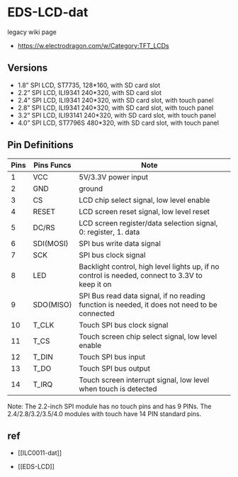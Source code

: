 # EDS-LCD-dat

legacy wiki page 
- https://w.electrodragon.com/w/Category:TFT_LCDs


## Versions 

- 1.8” SPI LCD, ST7735, 128*160, with SD card slot
- 2.2” SPI LCD, ILI9341 240*320, with SD card slot
- 2.4” SPI LCD, ILI9341 240*320,  with SD card slot, with touch panel
- 2.8” SPI LCD, ILI9341 240*320, with SD card slot, with touch panel
- 3.2” SPI LCD, ILI93141 240*320, with SD card slot, with touch panel
- 4.0” SPI LCD, ST7796S 480*320, with SD card slot, with touch panel


## Pin Definitions 

| Pins | Pins Funcs | Note                                                                                            |     |
| ---- | ---------- | ----------------------------------------------------------------------------------------------- | --- |
| 1    | VCC        | 5V/3.3V power input                                                                             |
| 2    | GND        | ground                                                                                          |
| 3    | CS         | LCD chip select signal, low level enable                                                        |
| 4    | RESET      | LCD screen reset signal, low level reset                                                        |
| 5    | DC/RS      | LCD screen register/data selection signal, 0: register, 1. data                                 |
| 6    | SDI(MOSI)  | SPI bus write data signal                                                                       |
| 7    | SCK        | SPI bus clock signal                                                                            |
| 8    | LED        | Backlight control, high level lights up, if no control is needed, connect to 3.3V to keep it on |
| 9    | SDO(MISO)  | SPI Bus read data signal, if no reading function is needed, it does not need to be connected    |
| 10   | T_CLK      | Touch SPI bus clock signal                                                                      |
| 11   | T_CS       | Touch screen chip select signal, low level enable                                               |
| 12   | T_DIN      | Touch SPI bus input                                                                             |
| 13   | T_DO       | Touch SPI bus output                                                                            |
| 14   | T_IRQ      | Touch screen interrupt signal, low level when touch is detected                                 |

Note: The 2.2-inch SPI module has no touch pins and has 9 PINs. The 2.4/2.8/3.2/3.5/4.0 modules with touch have 14 PIN standard pins.

## ref

- [[ILC0011-dat]]

- [[EDS-LCD]]
